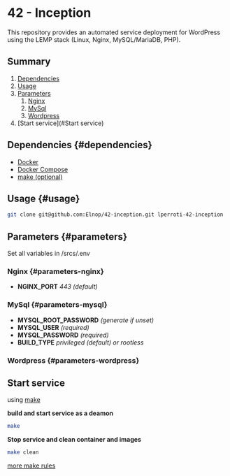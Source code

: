 # 42 - Inception

This repository provides an automated service deployment for WordPress using the LEMP stack (Linux, Nginx, MySQL/MariaDB, PHP).

## Summary

1. [Dependencies](#dependencies)
2. [Usage](#usage)
3. [Parameters](#parameters)
	1. [Nginx](#parameters-nginx)
	2. [MySql](#parameters-mysql)
	3. [Wordpress](#parameters-wordpress)
4. [Start service](#Start service)

## Dependencies {#dependencies}

- [Docker](https://docs.docker.com/get-docker/)
- [Docker Compose](https://docs.docker.com/compose/install/linux/#install-using-the-repository)
- [make (optional)](https://fr.wikipedia.org/wiki/Make)

## Usage {#usage}

```bash
git clone git@github.com:Elnop/42-inception.git lperroti-42-inception
```

## Parameters {#parameters}

Set all variables in /srcs/.env

### Nginx {#parameters-nginx}

- **NGINX_PORT** *443 (default)*

### MySql {#parameters-mysql}

- **MYSQL_ROOT_PASSWORD** *(generate if unset)*
- **MYSQL_USER** *(required)*
- **MYSQL_PASSWORD** *(required)*
- **BUILD_TYPE** *privileged (default) or rootless*

### Wordpress {#parameters-wordpress}

## Start service

using [make](https://fr.wikipedia.org/wiki/Make)

**build and start service as a deamon**

```bash
make

```

**Stop service and clean container and images**
```bash
make clean
```

[more make rules](./Makefile)